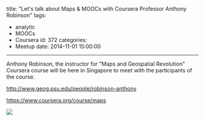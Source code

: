 title: "Let's talk about Maps & MOOCs with Coursera Professor Anthony Robinson"
tags:
  - analytic
  - MOOCs
  - Coursera
id: 372
categories:
  - Meetup
date: 2014-11-01 15:00:00
---

Anthony Robinson, the instructor for "Maps and Geospatial Revolution" Coursera course will be here in Singapore to meet with the participants of the course. 

http://www.geog.psu.edu/people/robinson-anthony

https://www.coursera.org/course/maps

![](https://fbcdn-sphotos-a-a.akamaihd.net/hphotos-ak-xaf1/t31.0-8/p417x417/1836931_10152567592949858_4641295422863222991_o.jpg)